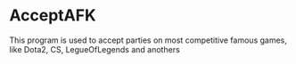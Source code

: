 # AcceptAFK
This program is used to accept parties on most competitive famous games, like Dota2, CS, LegueOfLegends and anothers
